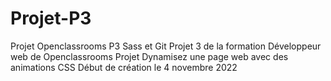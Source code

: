 # Projet-P3
Projet Openclassrooms P3 Sass et Git
Projet 3 de la formation Développeur web de Openclassrooms Projet Dynamisez une page web avec des animations CSS Début de création le 4 novembre 2022
